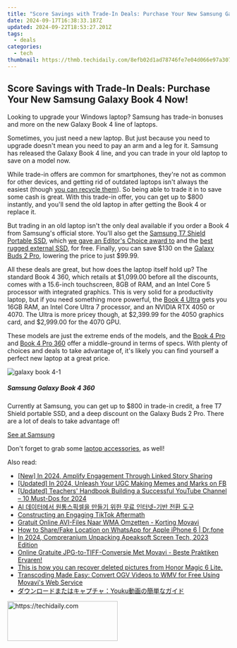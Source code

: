 ```yaml
---
title: "Score Savings with Trade-In Deals: Purchase Your New Samsung Galaxy Book 4 Now!"
date: 2024-09-17T16:38:33.187Z
updated: 2024-09-22T18:53:27.201Z
tags:
  - deals
categories:
  - tech
thumbnail: https://thmb.techidaily.com/8efb02d1ad78746fe7e04d066e97a30754c0040bd1d393f4b6d528ffbc9df6b1.jpg
---
```


## Score Savings with Trade-In Deals: Purchase Your New Samsung Galaxy Book 4 Now!

Looking to upgrade your Windows laptop? Samsung has trade-in bonuses and more on the new Galaxy Book 4 line of laptops.

 Sometimes, you just need a new laptop. But just because you need to upgrade doesn't mean you need to pay an arm and a leg for it. Samsung has released the Galaxy Book 4 line, and you can trade in your old laptop to save on a model now.

 While trade-in offers are common for smartphones, they're not as common for other devices, and getting rid of outdated laptops isn't always the easiest (though [you can recycle them](https://extra-support.techidaily.com/new-mastering-sleep-optimal-asmr-experiences-and-picks/)). So being able to trade it in to save some cash is great. With this trade-in offer, you can get up to $800 instantly, and you'll send the old laptop in after getting the Book 4 or replace it.

 But trading in an old laptop isn't the only deal available if you order a Book 4 from Samsung's official store. You'll also get the [Samsung T7 Shield Portable SSD](https://www.amazon.com/SAMSUNG-Shield-1TB-SSD-Blue/dp/B09VLJB2DC?tag=hotoge-20&ascsubtag=UUhtgUeUpU2002274&asc%5Frefurl=https%3A%2F%2Fwww.howtogeek.com%2Forder-the-samsung-book4-and-save-on-trade-ins-and-more%2F&asc%5Fcampaign=Affiliate), which [we gave an Editor's Choice award to](https://ai-video-tools.techidaily.com/new-in-2024-the-ultimate-guide-to-subtitle-editing-on-mac-alternatives-to-subtitle-edit/) and the [best rugged external SSD](https://screen-capture.techidaily.com/new-optimize-logitech-footage-background-free-method/), for free. Finally, you can save $130 on the [Galaxy Buds 2 Pro](https://shop-links.co/link/?exclusive=1&publisher_slug=itechdaily19598&url=https%3A%2F%2Fwww.samsung.com%2Fus%2Fmobile%2Faudio%2Fheadphones%2Fgalaxy-buds2-pro-graphite-sm-r510nzaaxar%2F), lowering the price to just $99.99.

 All these deals are great, but how does the laptop itself hold up? The standard Book 4 360, which retails at $1,099.00 before all the discounts, comes with a 15.6-inch touchscreen, 8GB of RAM, and an Intel Core 5 processor with integrated graphics. This is very solid for a productivity laptop, but if you need something more powerful, the [Book 4 Ultra](https://shop-links.co/link/?exclusive=1&publisher_slug=itechdaily19598&url=https%3A%2F%2Fwww.samsung.com%2Fus%2Fcomputing%2Fgalaxy-books%2Fgalaxy-book4-series%2Fbuy%2Fgalaxy-book4-ultra-16-intelcore-ultra-7-1tb-moonstone-gray-np960xgl-xg2us%2F) gets you 16GB RAM, an Intel Core Ultra 7 processor, and an NVIDIA RTX 4050 or 4070\. The Ultra is more pricey though, at $2,399.99 for the 4050 graphics card, and $2,999.00 for the 4070 GPU.

 These models are just the extreme ends of the models, and the [Book 4 Pro](https://shop-links.co/link/?exclusive=1&publisher_slug=itechdaily19598&url=https%3A%2F%2Fwww.samsung.com%2Fus%2Fcomputing%2Fgalaxy-books%2Fgalaxy-book4-series%2Fbuy%2Fgalaxy-book4-pro-14-intel-core-ultra-7-512gb-moonstone-gray-np940xgk-kg1us%2F) and [Book 4 Pro 360](https://shop-links.co/link/?exclusive=1&publisher_slug=itechdaily19598&url=https%3A%2F%2Fwww.samsung.com%2Fus%2Fcomputing%2Fgalaxy-books%2Fgalaxy-book4-series%2Fbuy%2Fgalaxy-book4-pro-360-16-intel-core-ultra-7-1tb-moonstone-gray-np960qgk-kg1us%2F) offer a middle-ground in terms of specs. With plenty of choices and deals to take advantage of, it's likely you can find yourself a perfect new laptop at a great price.

![galaxy book 4-1](https://static1.howtogeekimages.com/wordpress/wp-content/uploads/2024/03/galaxy-book-4-1.png) 

#####  Samsung Galaxy Book 4 360

Currently at Samsung, you can get up to $800 in trade-in credit, a free T7 Shield portable SSD, and a deep discount on the Galaxy Buds 2 Pro. There are a lot of deals to take advantage of!

[See at Samsung](https://shop-links.co/link/?exclusive=1&publisher_slug=itechdaily19598&url=https%3A%2F%2Fwww.samsung.com%2Fus%2Fcomputing%2Fgalaxy-books%2Fgalaxy-book4-series%2Fbuy%2Fgalaxy-book4-360-15-6-intel-core-5-512gb-gray-np750qgk-kg2us%2F) 

 Don't forget to grab some [laptop accessories](https://win-howtos.techidaily.com/why-your-usb-to-hdmi-link-isnt-working-fixes-and-tips/), as well!

<ins class="adsbygoogle"
     style="display:block"
     data-ad-format="autorelaxed"
     data-ad-client="ca-pub-7571918770474297"
     data-ad-slot="1223367746"></ins>

<ins class="adsbygoogle"
     style="display:block"
     data-ad-client="ca-pub-7571918770474297"
     data-ad-slot="8358498916"
     data-ad-format="auto"
     data-full-width-responsive="true"></ins>

<span class="atpl-alsoreadstyle">Also read:</span>
<div><ul>
<li><a href="https://facebook-clips.techidaily.com/new-in-2024-amplify-engagement-through-linked-story-sharing/"><u>[New] In 2024, Amplify Engagement Through Linked Story Sharing</u></a></li>
<li><a href="https://facebook-video-content.techidaily.com/updated-in-2024-unleash-your-ugc-making-memes-and-marks-on-fb/"><u>[Updated] In 2024, Unleash Your UGC Making Memes and Marks on FB</u></a></li>
<li><a href="https://youtube-blog.techidaily.com/ed-teachers-handbook-building-a-successful-youtube-channel-10-must-dos-for-2024/"><u>[Updated] Teachers' Handbook Building a Successful YouTube Channel – 10 Must-Dos for 2024</u></a></li>
<li><a href="https://some-tips.techidaily.com/ai/"><u>AI 데이터에서 원통스픽셀을 만들기 위한 무료 인터넷-기반 전환 도구</u></a></li>
<li><a href="https://tiktok-video-recordings.techidaily.com/constructing-an-engaging-tiktok-aftermath/"><u>Constructing an Engaging TikTok Aftermath</u></a></li>
<li><a href="https://some-tips.techidaily.com/gratuit-online-avi-files-naar-wma-omzetten-korting-movavi/"><u>Gratuit Online AVI-Files Naar WMA Omzetten - Korting Movavi</u></a></li>
<li><a href="https://location-social.techidaily.com/how-to-sharefake-location-on-whatsapp-for-apple-iphone-6-drfone-by-drfone-virtual-ios/"><u>How to Share/Fake Location on WhatsApp for Apple iPhone 6 | Dr.fone</u></a></li>
<li><a href="https://screen-activity-recording.techidaily.com/in-2024-compreranium-unpacking-apeaksoft-screen-tech-2023-edition/"><u>In 2024, Compreranium Unpacking Apeaksoft Screen Tech, 2023 Edition</u></a></li>
<li><a href="https://some-tips.techidaily.com/online-gratuite-jpg-to-tiff-conversie-met-movavi-beste-praktiken-ervaren/"><u>Online Gratuite JPG-to-TIFF-Conversie Met Movavi - Beste Praktiken Ervaren!</u></a></li>
<li><a href="https://techidaily.com/this-is-how-you-can-recover-deleted-pictures-from-honor-magic-6-lite-by-fonelab-android-recover-pictures/"><u>This is how you can recover deleted pictures from Honor Magic 6 Lite.</u></a></li>
<li><a href="https://some-tips.techidaily.com/transcoding-made-easy-convert-ogv-videos-to-wmv-for-free-using-movavis-web-service/"><u>Transcoding Made Easy: Convert OGV Videos to WMV for Free Using Movavi's Web Service</u></a></li>
<li><a href="https://discover-dash.techidaily.com/1726029819408-youku/"><u>ダウンロードまたはキャプチャ：Youku動画の簡単なガイド</u></a></li>
</ul></div>

<!-- affiliate ads begin -->
<a href="https://25home.pxf.io/c/5597632/2148633/16836" target="_top" id="2148633">
  <img src="//a.impactradius-go.com/display-ad/16836-2148633" border="0" alt="https://techidaily.com" width="250" height="90"/>
</a>
<img height="0" width="0" src="https://25home.pxf.io/i/5597632/2148633/16836" style="position:absolute;visibility:hidden;" border="0" />
<!-- affiliate ads end -->

